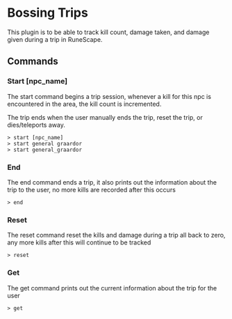 # Bossing Trips
This plugin is to be able to track kill count, damage taken, and damage given during a trip in RuneScape.

## Commands
### Start [npc_name]

The start command begins a trip session, whenever a kill for this npc is encountered in the area, the kill count is incremented.

The trip ends when the user manually ends the trip, reset the trip, or dies/teleports away.
```
> start [npc_name]
> start general graardor
> start general_graardor
```

### End
The end command ends a trip, it also prints out the information about the trip to the user, no more kills are recorded after this occurs

```
> end
```

### Reset
The reset command reset the kills and damage during a trip all back to zero, any more kills after this will continue to be tracked
```
> reset
```

### Get
The get command prints out the current information about the trip for the user
```
> get
```